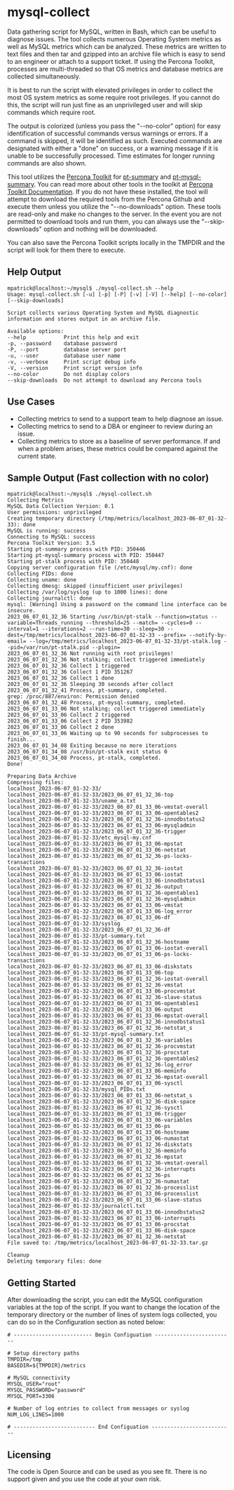 # mysql-collect
Data gathering script for MySQL, written in Bash, which can be useful to diagnose issues.  The tool collects numerous Operating System metrics as well as MySQL metrics which can be analyzed.  These metrics are written to text files and then tar and gzipped into an archive file which is easy to send to an engineer or attach to a support ticket.  If using the Percona Toolkit, processes are multi-threaded so that OS metrics and database metrics are collected simultaneously.

It is best to run the script with elevated privileges in order to collect the most OS system metrics as some require root privileges.  If you cannot do this, the script will run just fine as an unprivileged user and will skip commands which require root.  

The output is colorized (unless you pass the "--no-color" option) for easy identification of successful commands versus warnings or errors.  If a command is skipped, it will be identified as such.  Executed commands are designated with either a "done" on success, or a warning message if it is unable to be successfully processed.  Time estimates for longer running commands are also shown.

This tool utilizes the [Percona Toolkit](https://www.percona.com/software/database-tools/percona-toolkit) for [pt-summary](https://docs.percona.com/percona-toolkit/pt-summary.html) and [pt-mysql-summary](https://docs.percona.com/percona-toolkit/pt-mysql-summary.html).  You can read more about other tools in the toolkit at [Percona Toolkit Documentation](https://docs.percona.com/percona-toolkit/index.html).  If you do not have these installed, the tool will attempt to download the required tools from the Percona Github and execute them unless you utilize the "--no-downloads" option.  These tools are read-only and make no changes to the server.  In the event you are not permitted to download tools and run them, you can always use the "--skip-downloads" option and nothing will be downloaded.

You can also save the Percona Toolkit scripts locally in the TMPDIR and the script will look for them there to execute.

## Help Output
```
mpatrick@localhost:~/mysql$ ./mysql-collect.sh --help
Usage: mysql-collect.sh [-u] [-p] [-P] [-v] [-V] [--help] [--no-color] [--skip-downloads]

Script collects various Operating System and MySQL diagnostic information and stores output in an archive file.

Available options:
--help            Print this help and exit
-p, --password    database password
-P, --port        database server port
-u, --user        database user name
-v, --verbose     Print script debug info
-V, --version     Print script version info
--no-color        Do not display colors
--skip-downloads  Do not attempt to download any Percona tools
```

## Use Cases
* Collecting metrics to send to a support team to help diagnose an issue.
* Collecting metrics to send to a DBA or engineer to review during an issue.
* Collecting metrics to store as a baseline of server performance.  If and when a problem arises, these metrics could be compared against the current state.

## Sample Output (Fast collection with no color)
```
mpatrick@localhost:~/mysql$ ./mysql-collect.sh
Collecting Metrics
MySQL Data Collection Version: 0.1
User permissions: unprivileged
Creating temporary directory (/tmp/metrics/localhost_2023-06-07_01-32-33): done
MySQL is running: success
Connecting to MySQL: success
Percona Toolkit Version: 3.5
Starting pt-summary process with PID: 350446
Starting pt-mysql-summary process with PID: 350447
Starting pt-stalk process with PID: 350448
Copying server configuration file (/etc/mysql/my.cnf): done
Collecting PIDs: done
Collecting uname: done
Collecting dmesg: skipped (insufficient user privileges)
Collecting /var/log/syslog (up to 1000 lines): done
Collecting journalctl: done
mysql: [Warning] Using a password on the command line interface can be insecure.
2023_06_07_01_32_36 Starting /usr/bin/pt-stalk --function=status --variable=Threads_running --threshold=25 --match= --cycles=0 --interval=1 --iterations=2 --run-time=30 --sleep=30 --dest=/tmp/metrics/localhost_2023-06-07_01-32-33 --prefix= --notify-by-email= --log=/tmp/metrics/localhost_2023-06-07_01-32-33/pt-stalk.log --pid=/var/run/pt-stalk.pid --plugin=
2023_06_07_01_32_36 Not running with root privileges!
2023_06_07_01_32_36 Not stalking; collect triggered immediately
2023_06_07_01_32_36 Collect 1 triggered
2023_06_07_01_32_36 Collect 1 PID 351267
2023_06_07_01_32_36 Collect 1 done
2023_06_07_01_32_36 Sleeping 30 seconds after collect
2023_06_07_01_32_41 Process, pt-summary, completed.
grep: /proc/887/environ: Permission denied
2023_06_07_01_32_48 Process, pt-mysql-summary, completed.
2023_06_07_01_33_06 Not stalking; collect triggered immediately
2023_06_07_01_33_06 Collect 2 triggered
2023_06_07_01_33_06 Collect 2 PID 353982
2023_06_07_01_33_06 Collect 2 done
2023_06_07_01_33_06 Waiting up to 90 seconds for subprocesses to finish...
2023_06_07_01_34_08 Exiting because no more iterations
2023_06_07_01_34_08 /usr/bin/pt-stalk exit status 0
2023_06_07_01_34_08 Process, pt-stalk, completed.
Done!

Preparing Data Archive
Compressing files:
localhost_2023-06-07_01-32-33/
localhost_2023-06-07_01-32-33/2023_06_07_01_32_36-top
localhost_2023-06-07_01-32-33/uname_a.txt
localhost_2023-06-07_01-32-33/2023_06_07_01_33_06-vmstat-overall
localhost_2023-06-07_01-32-33/2023_06_07_01_33_06-opentables2
localhost_2023-06-07_01-32-33/2023_06_07_01_32_36-innodbstatus2
localhost_2023-06-07_01-32-33/2023_06_07_01_33_06-mysqladmin
localhost_2023-06-07_01-32-33/2023_06_07_01_32_36-trigger
localhost_2023-06-07_01-32-33/etc_mysql-my.cnf
localhost_2023-06-07_01-32-33/2023_06_07_01_33_06-mpstat
localhost_2023-06-07_01-32-33/2023_06_07_01_33_06-netstat
localhost_2023-06-07_01-32-33/2023_06_07_01_32_36-ps-locks-transactions
localhost_2023-06-07_01-32-33/2023_06_07_01_32_36-iostat
localhost_2023-06-07_01-32-33/2023_06_07_01_33_06-iostat
localhost_2023-06-07_01-32-33/2023_06_07_01_33_06-innodbstatus1
localhost_2023-06-07_01-32-33/2023_06_07_01_32_36-output
localhost_2023-06-07_01-32-33/2023_06_07_01_32_36-opentables1
localhost_2023-06-07_01-32-33/2023_06_07_01_32_36-mysqladmin
localhost_2023-06-07_01-32-33/2023_06_07_01_33_06-vmstat
localhost_2023-06-07_01-32-33/2023_06_07_01_33_06-log_error
localhost_2023-06-07_01-32-33/2023_06_07_01_33_06-df
localhost_2023-06-07_01-32-33/syslog
localhost_2023-06-07_01-32-33/2023_06_07_01_32_36-df
localhost_2023-06-07_01-32-33/pt-summary.txt
localhost_2023-06-07_01-32-33/2023_06_07_01_32_36-hostname
localhost_2023-06-07_01-32-33/2023_06_07_01_33_06-iostat-overall
localhost_2023-06-07_01-32-33/2023_06_07_01_33_06-ps-locks-transactions
localhost_2023-06-07_01-32-33/2023_06_07_01_33_06-diskstats
localhost_2023-06-07_01-32-33/2023_06_07_01_33_06-top
localhost_2023-06-07_01-32-33/2023_06_07_01_32_36-iostat-overall
localhost_2023-06-07_01-32-33/2023_06_07_01_32_36-vmstat
localhost_2023-06-07_01-32-33/2023_06_07_01_33_06-procvmstat
localhost_2023-06-07_01-32-33/2023_06_07_01_32_36-slave-status
localhost_2023-06-07_01-32-33/2023_06_07_01_33_06-opentables1
localhost_2023-06-07_01-32-33/2023_06_07_01_33_06-output
localhost_2023-06-07_01-32-33/2023_06_07_01_33_06-mpstat-overall
localhost_2023-06-07_01-32-33/2023_06_07_01_32_36-innodbstatus1
localhost_2023-06-07_01-32-33/2023_06_07_01_32_36-netstat_s
localhost_2023-06-07_01-32-33/pt-mysql-summary.txt
localhost_2023-06-07_01-32-33/2023_06_07_01_32_36-variables
localhost_2023-06-07_01-32-33/2023_06_07_01_32_36-procvmstat
localhost_2023-06-07_01-32-33/2023_06_07_01_32_36-procstat
localhost_2023-06-07_01-32-33/2023_06_07_01_32_36-opentables2
localhost_2023-06-07_01-32-33/2023_06_07_01_32_36-log_error
localhost_2023-06-07_01-32-33/2023_06_07_01_33_06-meminfo
localhost_2023-06-07_01-32-33/2023_06_07_01_32_36-mpstat-overall
localhost_2023-06-07_01-32-33/2023_06_07_01_33_06-sysctl
localhost_2023-06-07_01-32-33/mysql_PIDs.txt
localhost_2023-06-07_01-32-33/2023_06_07_01_33_06-netstat_s
localhost_2023-06-07_01-32-33/2023_06_07_01_32_36-disk-space
localhost_2023-06-07_01-32-33/2023_06_07_01_32_36-sysctl
localhost_2023-06-07_01-32-33/2023_06_07_01_33_06-trigger
localhost_2023-06-07_01-32-33/2023_06_07_01_33_06-variables
localhost_2023-06-07_01-32-33/2023_06_07_01_33_06-ps
localhost_2023-06-07_01-32-33/2023_06_07_01_33_06-hostname
localhost_2023-06-07_01-32-33/2023_06_07_01_33_06-numastat
localhost_2023-06-07_01-32-33/2023_06_07_01_32_36-diskstats
localhost_2023-06-07_01-32-33/2023_06_07_01_32_36-meminfo
localhost_2023-06-07_01-32-33/2023_06_07_01_32_36-mpstat
localhost_2023-06-07_01-32-33/2023_06_07_01_32_36-vmstat-overall
localhost_2023-06-07_01-32-33/2023_06_07_01_32_36-interrupts
localhost_2023-06-07_01-32-33/2023_06_07_01_32_36-ps
localhost_2023-06-07_01-32-33/2023_06_07_01_32_36-numastat
localhost_2023-06-07_01-32-33/2023_06_07_01_32_36-processlist
localhost_2023-06-07_01-32-33/2023_06_07_01_33_06-processlist
localhost_2023-06-07_01-32-33/2023_06_07_01_33_06-slave-status
localhost_2023-06-07_01-32-33/journalctl.txt
localhost_2023-06-07_01-32-33/2023_06_07_01_33_06-innodbstatus2
localhost_2023-06-07_01-32-33/2023_06_07_01_33_06-interrupts
localhost_2023-06-07_01-32-33/2023_06_07_01_33_06-procstat
localhost_2023-06-07_01-32-33/2023_06_07_01_33_06-disk-space
localhost_2023-06-07_01-32-33/2023_06_07_01_32_36-netstat
File saved to: /tmp/metrics/localhost_2023-06-07_01-32-33.tar.gz

Cleanup
Deleting temporary files: done
```

## Getting Started
After downloading the script, you can edit the MySQL configuration variables at the top of the script.  If you want to change the location of the temporary directory or the number of lines of system logs collected, you can do so in the Configuration section as noted below:
```
# ------------------------- Begin Configuation -------------------------

# Setup directory paths
TMPDIR=/tmp
BASEDIR=${TMPDIR}/metrics

# MySQL connectivity
MYSQL_USER="root"
MYSQL_PASSWORD="password"
MYSQL_PORT=3306

# Number of log entries to collect from messages or syslog
NUM_LOG_LINES=1000

# -------------------------- End Configuation --------------------------
```

## Licensing
The code is Open Source and can be used as you see fit.  There is no support given and you use the code at your own risk. 

